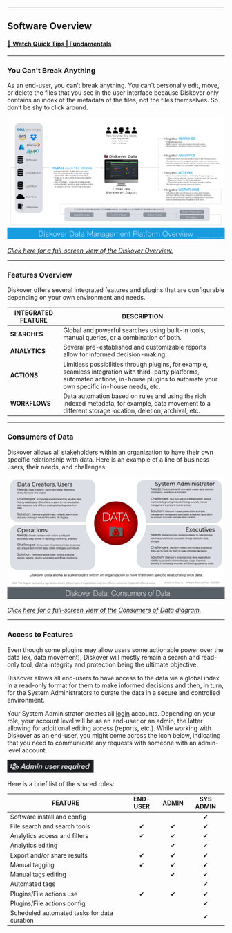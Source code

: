 ___
<a id="software_overview"></a>
## Software Overview

#### [🍿 Watch Quick Tips | Fundamentals](https://vimeo.com/766235515)
___

### You Can't Break Anything

As an end-user, you can’t break anything. You can't personally edit, move, or delete the files that you see in the user interface because Diskover only contains an index of the metadata of the files, not the files themselves. So don’t be shy to click around.

![Image: Architecture Overview](images/diagram_diskover_overview_with_dell_2024011701.png)

_[Click here for a full-screen view of the Diskover Overview.](images/diagram_diskover_overview_with_dell_2024011701.png)_

___
### Features Overview

Diskover offers several integrated features and plugins that are configurable depending on your own environment and needs.

| INTEGRATED FEATURE | DESCRIPTION |
| --- | --- |
| **SEARCHES** | Global and powerful searches using built-in tools, manual queries, or a combination of both. |
| **ANALYTICS** | Several pre-established and customizable reports allow for informed decision-making. |
| **ACTIONS** | Limitless possibilities through plugins, for example, seamless integration with third-party platforms, automated actions, in-house plugins to automate your own specific in-house needs, etc. |
| **WORKFLOWS** | Data automation based on rules and using the rich indexed metadata, for example, data movement to a different storage location, deletion, archival, etc. |

<p id="consumers_of_data"></p>

___
### Consumers of Data

Diskover allows all stakeholders within an organization to have their own specific relationship with data. Here is an example of a line of business users, their needs, and challenges:

![Image: Consumers of Data Diagram](images/diagram_diskover_consumers_of_data_2023021401.png)

_[Click here for a full-screen view of the Consumers of Data diagram.](images/diagram_diskover_consumers_of_data_2023021401.png)_

___
### Access to Features

Even though some plugins may allow users some actionable power over the data (ex, data movement), Diskover will mostly remain a search and read-only tool, data integrity and protection being the ultimate objective.

DisKover allows all end-users to have access to the data via a global index in a read-only format for them to make informed decisions and then, in turn, for the System Administrators to curate the data in a secure and controlled environment.

Your System Administrator creates all [login](#login) accounts. Depending on your role, your account level will be as an end-user or an admin, the latter allowing for additional editing access (reports, etc.). While working with Diskover as an end-user, you might come across the icon below, indicating that you need to communicate any requests with someone with an admin-level account.

<img src="images/image_admin_user_required.png" width="200">

Here is a brief list of the shared roles:

| FEATURE | END-USER | ADMIN | SYS ADMIN |
| --- | :---: | :---: | :---: |
| Software install and config | | | ✔ |
| File search and search tools | ✔ | ✔ | ✔ |
| Analytics access and filters | ✔ | ✔ | ✔ |
| Analytics editing | | ✔ | ✔ |
| Export and/or share results | ✔ | ✔ | ✔ |
| Manual tagging | ✔ | ✔ | ✔ |
| Manual tags editing | | ✔ | ✔ |
| Automated tags | | | ✔ |
| Plugins/File actions use | ✔ | ✔ | ✔ |
| Plugins/File actions config | | | ✔ |
| Scheduled automated tasks for data curation | | | ✔ |
